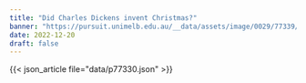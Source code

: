 ```yaml
---
title: "Did Charles Dickens invent Christmas?"
banner: "https://pursuit.unimelb.edu.au/__data/assets/image/0029/77339/Did-Charles-Dickens-invent-Christmas_1d022d3f-6392-4386-bd38-b0aa4fbfc522.jpg"
date: 2022-12-20
draft: false
---
```


{{< json_article file="data/p77330.json" >}}
